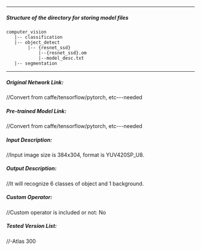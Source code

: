*******************************************************************************
##### Structure of the directory for storing model files
```
computer_vision
   |-- classification
   |-- object_detect
        |-- {resnet_ssd}
            |--{resnet_ssd}.om
            |--model_desc.txt
   |-- segmentation
```

*******************************************************************************

##### Original Network Link:
//Convert from caffe/tensorflow/pytorch, etc---needed

##### Pre-trained Model Link:
//Convert from caffe/tensorflow/pytorch, etc---needed

##### Input Description:
//Input image size is 384x304, format is YUV420SP_U8.

##### Output Description:
//It will recognize 6 classes of object and 1 background.

##### Custom Operator:
//Custom operator is included or not: No

##### Tested Version List:
//-Atlas 300